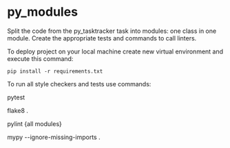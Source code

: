 # py_modules

Split the code from the py_tasktracker task into modules: one class in one module. Create the appropriate tests and commands to call linters.

To deploy project on your local machine create new virtual environment and execute this command:

`pip install -r requirements.txt`

To run all style checkers and tests use commands:

pytest

flake8 .

pylint {all modules}

mypy --ignore-missing-imports .
